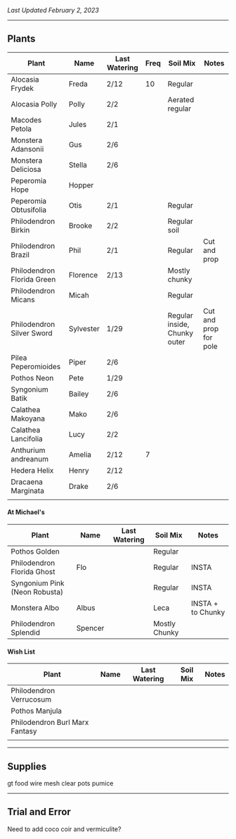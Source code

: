 *Last Updated February 2, 2023*

---

## Plants

| Plant                      | Name      | Last Watering | Freq | Soil Mix                     | Notes                 |
| -------------------------- | --------- | ------------- | ---- | ---------------------------- | --------------------- |
| Alocasia Frydek            | Freda     | 2/12          | 10   | Regular                      |                       |
| Alocasia Polly             | Polly     | 2/2           |      | Aerated regular              |                       |
| Macodes Petola             | Jules     | 2/1           |      |                              |                       |
| Monstera Adansonii         | Gus       | 2/6           |      |                              |                       |
| Monstera Deliciosa         | Stella    | 2/6           |      |                              |                       |
| Peperomia Hope             | Hopper    |               |      |                              |                       |
| Peperomia Obtusifolia      | Otis      | 2/1           |      | Regular                      |                       |
| Philodendron Birkin        | Brooke    | 2/2           |      | Regular soil                 |                       |
| Philodendron Brazil        | Phil      | 2/1           |      | Regular                      | Cut and prop          |
| Philodendron Florida Green | Florence  | 2/13          |      | Mostly chunky                |                       |
| Philodendron Micans        | Micah     |               |      | Regular                      |                       |
| Philodendron Silver Sword  | Sylvester | 1/29          |      | Regular inside, Chunky outer | Cut and prop for pole |
| Pilea Peperomioides        | Piper     | 2/6           |      |                              |                       |
| Pothos Neon                | Pete      | 1/29          |      |                              |                       |
| Syngonium Batik            | Bailey    | 2/6           |      |                              |                       |
| Calathea Makoyana          | Mako      | 2/6           |      |                              |                       |
| Calathea Lancifolia        | Lucy      | 2/2           |      |                              |                       |
| Anthurium andreanum        | Amelia    | 2/12          | 7    |                              |                       |
| Hedera Helix               | Henry     | 2/12          |      |                              |                       |
| Dracaena Marginata         | Drake     | 2/6           |      |                              |                       |
|                            |           |               |      |                              |                       |


#### At Michael's

| Plant                         | Name    | Last Watering | Soil Mix      | Notes             |
| ----------------------------- | ------- | ------------- | ------------- | ----------------- |
| Pothos Golden                 |         |               | Regular       |                   |
| Philodendron Florida Ghost    | Flo     |               | Regular       | INSTA             |
| Syngonium Pink (Neon Robusta) |         |               | Regular       | INSTA             |
| Monstera Albo                 | Albus   |               | Leca          | INSTA + to Chunky |
| Philodendron Splendid         | Spencer |               | Mostly Chunky |                   |

#### Wish List

| Plant                          | Name | Last Watering | Soil Mix | Notes |
| ------------------------------ | ---- | ------------- | -------- | ----- |
| Philodendron Verrucosum        |      |               |          |       |
| Pothos Manjula                 |      |               |          |       |
| Philodendron Burl Marx Fantasy |      |               |          |       |
|                                |      |               |          |       |



---

## Supplies

gt food
wire mesh
clear pots
pumice

---

## Trial and Error

Need to add coco coir and vermiculite?